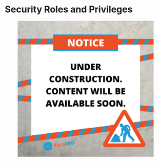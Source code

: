 # Security Roles and Privileges

<figure><img src="../.gitbook/assets/Notice Under Construction Tape  Ezra.png" alt=""><figcaption></figcaption></figure>
